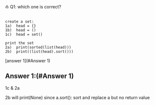 
⛵️
Q1: which one is correct?
```

create a set:
1a)  head = {}
1b)  head = ()
1c)  head = set()

print the set
2a)  print(sorted(list(head)))
2b)  print((list(head).sort()))
```





[answer 1](#Answer 1)










Answer 1:(#Answer 1)
---------------
1c & 2a

2b will print(None) 
since a.sort(): sort and replace a but no return value


